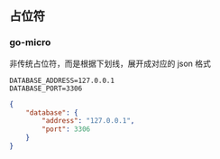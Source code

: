 ## 占位符

### go-micro

非传统占位符，而是根据下划线，展开成对应的 json 格式

```env
DATABASE_ADDRESS=127.0.0.1
DATABASE_PORT=3306
```

```json
{
    "database": {
        "address": "127.0.0.1",
        "port": 3306
    }
}
```
